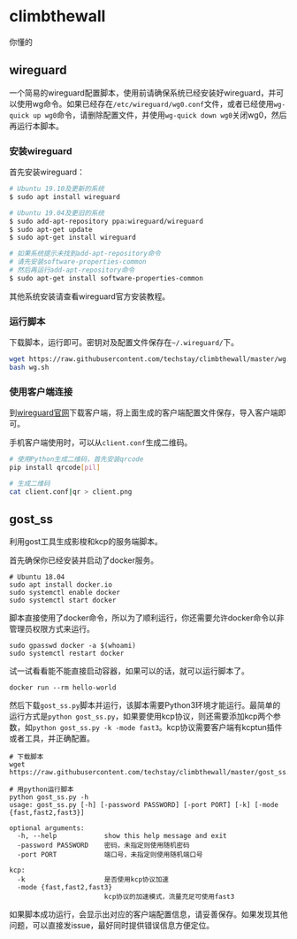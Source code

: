 # climbthewall

你懂的

## wireguard

一个简易的wireguard配置脚本，使用前请确保系统已经安装好wireguard，并可以使用wg命令。如果已经存在`/etc/wireguard/wg0.conf`文件，或者已经使用`wg-quick up wg0`命令，请删除配置文件，并使用`wg-quick down wg0`关闭wg0，然后再运行本脚本。

### 安装wireguard

首先安装wireguard：

```sh
# Ubuntu 19.10及更新的系统
$ sudo apt install wireguard

# Ubuntu 19.04及更旧的系统
$ sudo add-apt-repository ppa:wireguard/wireguard
$ sudo apt-get update
$ sudo apt-get install wireguard

# 如果系统提示未找到add-apt-repository命令
# 请先安装software-properties-common
# 然后再运行add-apt-repository命令
$ sudo apt-get install software-properties-common
```

其他系统安装请查看wireguard官方安装教程。

### 运行脚本

下载脚本，运行即可。密钥对及配置文件保存在`~/.wireguard/`下。

```sh
wget https://raw.githubusercontent.com/techstay/climbthewall/master/wg.sh
bash wg.sh
```

### 使用客户端连接

到[wireguard官网](https://www.wireguard.com/install/)下载客户端，将上面生成的客户端配置文件保存，导入客户端即可。

手机客户端使用时，可以从`client.conf`生成二维码。

```sh
# 使用Python生成二维码，首先安装qrcode
pip install qrcode[pil]

# 生成二维码
cat client.conf|qr > client.png
```

## gost_ss

利用gost工具生成影梭和kcp的服务端脚本。

首先确保你已经安装并启动了docker服务。

```shell script
# Ubuntu 18.04
sudo apt install docker.io
sudo systemctl enable docker
sudo systemctl start docker
```

脚本直接使用了docker命令，所以为了顺利运行，你还需要允许docker命令以非管理员权限方式来运行。
```shell script
sudo gpasswd docker -a $(whoami)
sudo systemctl restart docker
```

试一试看看能不能直接启动容器，如果可以的话，就可以运行脚本了。

```shell script
docker run --rm hello-world
```

然后下载`gost_ss.py`脚本并运行，该脚本需要Python3环境才能运行。最简单的运行方式是`python gost_ss.py`，如果要使用kcp协议，则还需要添加kcp两个参数，如`python gost_ss.py -k -mode fast3`。kcp协议需要客户端有kcptun插件或者工具，并正确配置。

```shell script
# 下载脚本
wget https://raw.githubusercontent.com/techstay/climbthewall/master/gost_ss.sh

# 用python运行脚本
python gost_ss.py -h
usage: gost_ss.py [-h] [-password PASSWORD] [-port PORT] [-k] [-mode {fast,fast2,fast3}]

optional arguments:
  -h, --help            show this help message and exit
  -password PASSWORD    密码，未指定则使用随机密码
  -port PORT            端口号，未指定则使用随机端口号

kcp:
  -k                    是否使用kcp协议加速
  -mode {fast,fast2,fast3}
                        kcp协议的加速模式，流量充足可使用fast3
```

如果脚本成功运行，会显示出对应的客户端配置信息，请妥善保存。如果发现其他问题，可以直接发issue，最好同时提供错误信息方便定位。